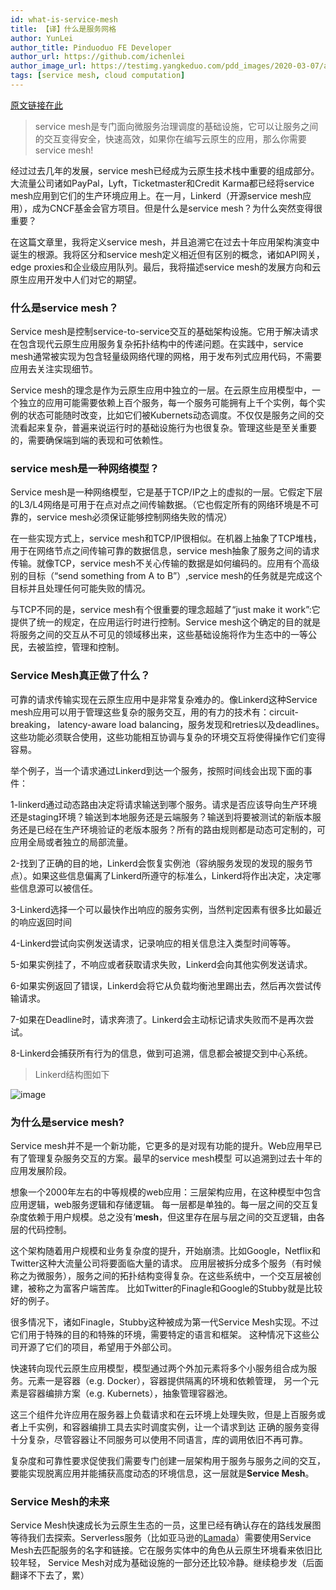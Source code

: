 ```yaml
---
id: what-is-service-mesh
title: 【译】什么是服务网格
author: YunLei
author_title: Pinduoduo FE Developer
author_url: https://github.com/ichenlei
author_image_url: https://testimg.yangkeduo.com/pdd_images/2020-03-07/a70bfa6a-3d27-4e46-b36b-2ee70f53b14f.jpg
tags: [service mesh, cloud computation]
---
```

[原文链接在此](https://buoyant.io/2017/04/25/whats-a-service-mesh-and-why-do-i-need-one/)

>service mesh是专门面向微服务治理调度的基础设施，它可以让服务之间的交互变得安全，快速高效，如果你在编写云原生的应用，那么你需要service mesh!

经过过去几年的发展，service mesh已经成为云原生技术栈中重要的组成部分。大流量公司诸如PayPal，Lyft，Ticketmaster和Credit Karma都已经将service mesh应用到它们的生产环境应用上。在一月，Linkerd（开源service mesh应用），成为CNCF基金会官方项目。但是什么是service mesh？为什么突然变得很重要？

<!--truncate-->

在这篇文章里，我将定义service mesh，并且追溯它在过去十年应用架构演变中诞生的根源。我将区分和service mesh定义相近但有区别的概念，诸如API网关，edge proxies和企业级应用队列。最后，我将描述service mesh的发展方向和云原生应用开发中人们对它的期望。

### 什么是service mesh？

Service mesh是控制service-to-service交互的基础架构设施。它用于解决请求在包含现代云原生应用服务复杂拓扑结构中的传递问题。在实践中，service mesh通常被实现为包含轻量级网络代理的网格，用于发布列式应用代码，不需要应用去关注实现细节。

Service mesh的理念是作为云原生应用中独立的一层。在云原生应用模型中，一个独立的应用可能需要依赖上百个服务，每一个服务可能拥有上千个实例，每个实例的状态可能随时改变，比如它们被Kubernets动态调度。不仅仅是服务之间的交流看起来复杂，普遍来说运行时的基础设施行为也很复杂。管理这些是至关重要的，需要确保端到端的表现和可依赖性。

### service mesh是一种网络模型？

Service mesh是一种网络模型，它是基于TCP/IP之上的虚拟的一层。它假定下层的L3/L4网络是可用于在点对点之间传输数据。（它也假定所有的网络环境是不可靠的，service mesh必须保证能够控制网络失败的情况）

在一些实现方式上，service mesh和TCP/IP很相似。在机器上抽象了TCP堆栈，用于在网络节点之间传输可靠的数据信息，service mesh抽象了服务之间的请求传输。就像TCP，service mesh不关心传输的数据是如何编码的。应用有个高级别的目标（“send something from A to B”）,service mesh的任务就是完成这个目标并且处理任何可能失败的情况。

与TCP不同的是，service mesh有个很重要的理念超越了“just make it work”:它提供了统一的规定，在应用运行时进行控制。Service mesh这个确定的目的就是将服务之间的交互从不可见的领域移出来，这些基础设施将作为生态中的一等公民，去被监控，管理和控制。

### Service Mesh真正做了什么？

可靠的请求传输实现在云原生应用中是非常复杂难办的。像Linkerd这种Service mesh应用可以用于管理这些复杂的服务交互，用的有力的技术有：circuit-breaking， latency-aware load balancing，服务发现和retries以及deadlines。这些功能必须联合使用，这些功能相互协调与复杂的环境交互将使得操作它们变得容易。

举个例子，当一个请求通过Linkerd到达一个服务，按照时间线会出现下面的事件：

1-linkerd通过动态路由决定将请求输送到哪个服务。请求是否应该导向生产环境还是staging环境？输送到本地服务还是云端服务？输送到将要被测试的新版本服务还是已经在生产环境验证的老版本服务？所有的路由规则都是动态可定制的，可应用全局或者独立的局部流量。

2-找到了正确的目的地，Linkerd会恢复实例池（容纳服务发现的发现的服务节点）。如果这些信息偏离了Linkerd所遵守的标准么，Linkerd将作出决定，决定哪些信息源可以被信任。

3-Linkerd选择一个可以最快作出响应的服务实例，当然判定因素有很多比如最近的响应返回时间

4-Linkerd尝试向实例发送请求，记录响应的相关信息注入类型时间等等。

5-如果实例挂了，不响应或者获取请求失败，Linkerd会向其他实例发送请求。

6-如果实例返回了错误，Linkerd会将它从负载均衡池里踢出去，然后再次尝试传输请求。

7-如果在Deadline时，请求奔溃了。Linkerd会主动标记请求失败而不是再次尝试。

8-Linkerd会捕获所有行为的信息，做到可追溯，信息都会被提交到中心系统。

>Linkerd结构图如下

![image](https://buoyant.io/wp-content/uploads/2017/04/linkerd-service-mesh-diagram-1024x587.png)

### 为什么是service mesh?

Service mesh并不是一个新功能，它更多的是对现有功能的提升。Web应用早已有了管理复杂服务交互的方案。最早的service mesh模型
可以追溯到过去十年的应用发展阶段。

想象一个2000年左右的中等规模的web应用：三层架构应用，在这种模型中包含应用逻辑，web服务逻辑和存储逻辑。
每一层都是单独的。每一层之间的交互复杂度依赖于用户规模。总之没有‘**mesh**，但这里存在层与层之间的交互逻辑，由各层的代码控制。

这个架构随着用户规模和业务复杂度的提升，开始崩溃。比如Google，Netflix和Twitter这种大流量公司将要面临大量的请求。
应用层被拆分成多个服务（有时候称之为微服务），服务之间的拓扑结构变得复杂。在这些系统中，一个交互层被创建，被称之为富客户端苦库。
比如Twitter的Finagle和Google的Stubby就是比较好的例子。

很多情况下，诸如Finagle，Stubby这种被成为第一代Service Mesh实现。不过它们用于特殊的目的和特殊的环境，需要特定的语言和框架。
这种情况下这些公司开源了它们的项目，希望用于外部公司。

快速转向现代云原生应用模型，模型通过两个外加元素将多个小服务组合成为服务。元素一是容器（e.g. Docker），容器提供隔离的环境和依赖管理，
另一个元素是容器编排方案（e.g. Kubernets），抽象管理容器池。

这三个组件允许应用在服务器上负载请求和在云环境上处理失败，但是上百服务或者上千实例，和容器编排工具去实时调度实例，让一个请求到达
正确的服务变得十分复杂，尽管容器让不同服务可以使用不同语言，库的调用依旧不再可靠。

复杂度和可靠性要求促使我们需要专门创建一层架构用于服务与服务之间的交互，要能实现脱离应用并能捕获高度动态的环境信息，这一层就是**Service Mesh**。

### Service Mesh的未来

Service Mesh快速成长为云原生生态的一员，这里已经有确认存在的路线发展图等待我们去探索。Serverless服务（比如亚马逊的[Lamada](https://aws.amazon.com/cn/lambda/)）需要使用Service Mesh去匹配服务的名字和链接。它在服务实体中的角色从云原生环境看来依旧比较年轻，
Service Mesh对成为基础设施的一部分还比较冷静。继续稳步发（后面翻译不下去了，累）


